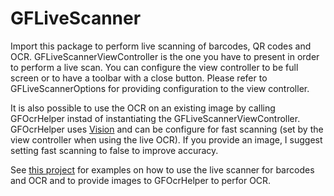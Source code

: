 # GFLiveScanner

Import this package to perform live scanning of barcodes, QR codes and OCR.
GFLiveScannerViewController is the one you have to present in order to perform a live scan. 
You can configure the view controller to be full screen or to have a toolbar with a close button. Please refer to GFLiveScannerOptions for providing configuration to the view controller.

It is also possible to use the OCR on an existing image by calling GFOcrHelper instad of instantiating the GFLiveScannerViewController. 
GFOcrHelper uses [Vision](https://developer.apple.com/documentation/vision) and can be configure for fast scanning (set by the view controller when using the live OCR). If you provide an image, I suggest setting fast scanning to false to improve accuracy.

See [this project](https://github.com/gualtierofrigerio/OCRTest) for examples on how to use the live scanner for barcodes and OCR and to provide images to GFOcrHelper to perfor OCR.
